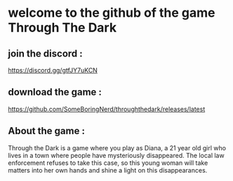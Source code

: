 # welcome to the github of the game Through The Dark

## join the discord : 
https://discord.gg/gtfJY7uKCN

## download the game :
https://github.com/SomeBoringNerd/throughthedark/releases/latest

## About the game : 
Through the Dark is a game where you play as Diana, a 21 year old girl who lives in a town where people have mysteriously disappeared. The local law enforcement refuses to take this case, so this young woman will take matters into her own hands and shine a light on this disappearances.

